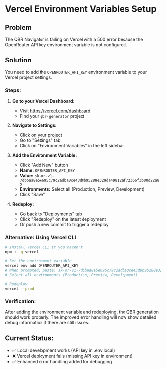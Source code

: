 # Vercel Environment Variables Setup

## Problem
The QBR Navigator is failing on Vercel with a 500 error because the OpenRouter API key environment variable is not configured.

## Solution
You need to add the `OPENROUTER_API_KEY` environment variable to your Vercel project settings.

### Steps:

1. **Go to your Vercel Dashboard:**
   - Visit https://vercel.com/dashboard
   - Find your `qbr-generator` project

2. **Navigate to Settings:**
   - Click on your project
   - Go to "Settings" tab
   - Click on "Environment Variables" in the left sidebar

3. **Add the Environment Variable:**
   - Click "Add New" button
   - **Name:** `OPENROUTER_API_KEY`
   - **Value:** `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`
   - **Environments:** Select all (Production, Preview, Development)
   - Click "Save"

4. **Redeploy:**
   - Go back to "Deployments" tab
   - Click "Redeploy" on the latest deployment
   - Or push a new commit to trigger a redeploy

### Alternative: Using Vercel CLI
```bash
# Install Vercel CLI if you haven't
npm i -g vercel

# Set the environment variable
vercel env add OPENROUTER_API_KEY
# When prompted, paste: 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
# Select all environments (Production, Preview, Development)

# Redeploy
vercel --prod
```

### Verification:
After adding the environment variable and redeploying, the QBR generation should work properly. The improved error handling will now show detailed debug information if there are still issues.

## Current Status:
- ✅ Local development works (API key in .env.local)
- ❌ Vercel deployment fails (missing API key in environment)
- ✅ Enhanced error handling added for debugging